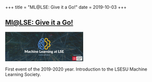 +++
title = "ML@LSE: Give it a Go!"
date = 2019-10-03
+++

## [Ml@LSE: Give it a Go!](https://www.facebook.com/events/2368775676679185/)

<img src = "/2019/give-it-a-go.jpg" height=20% width=50%> 

First event of the 2019-2020 year. Introduction to the LSESU Machine Learning Society.

